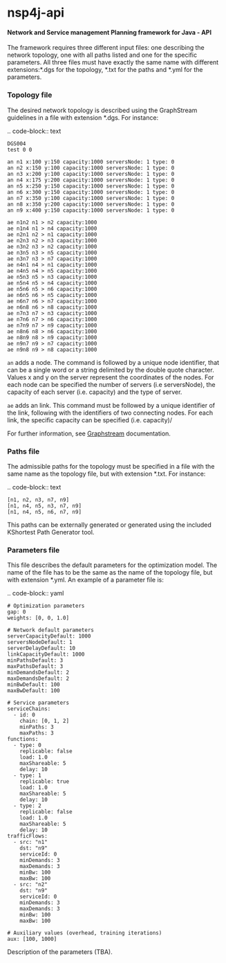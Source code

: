 # nsp4j-api

#### Network and Service management Planning framework for Java - API

The framework requires three different input files: one describing the network topology, one with all paths listed and one for the specific parameters. All three files must have exactly the same name with different extensions:\*.dgs for the topology, \*.txt for the paths and \*.yml for the parameters.

### Topology file

The desired network topology is described using the GraphStream guidelines in a file with extension \*.dgs. For instance:

.. code-block:: text

	DGS004
	test 0 0

    an n1 x:100 y:150 capacity:1000 serversNode: 1 type: 0
    an n2 x:150 y:100 capacity:1000 serversNode: 1 type: 0
    an n3 x:200 y:100 capacity:1000 serversNode: 1 type: 0
    an n4 x:175 y:200 capacity:1000 serversNode: 1 type: 0
    an n5 x:250 y:150 capacity:1000 serversNode: 1 type: 0
    an n6 x:300 y:150 capacity:1000 serversNode: 1 type: 0
    an n7 x:350 y:100 capacity:1000 serversNode: 1 type: 0
    an n8 x:350 y:200 capacity:1000 serversNode: 1 type: 0
    an n9 x:400 y:150 capacity:1000 serversNode: 1 type: 0

    ae n1n2 n1 > n2 capacity:1000
    ae n1n4 n1 > n4 capacity:1000
    ae n2n1 n2 > n1 capacity:1000
    ae n2n3 n2 > n3 capacity:1000
    ae n3n2 n3 > n2 capacity:1000
    ae n3n5 n3 > n5 capacity:1000
    ae n3n7 n3 > n7 capacity:1000
    ae n4n1 n4 > n1 capacity:1000
    ae n4n5 n4 > n5 capacity:1000
    ae n5n3 n5 > n3 capacity:1000
    ae n5n4 n5 > n4 capacity:1000
    ae n5n6 n5 > n6 capacity:1000
    ae n6n5 n6 > n5 capacity:1000
    ae n6n7 n6 > n7 capacity:1000
    ae n6n8 n6 > n8 capacity:1000
    ae n7n3 n7 > n3 capacity:1000
    ae n7n6 n7 > n6 capacity:1000
    ae n7n9 n7 > n9 capacity:1000
    ae n8n6 n8 > n6 capacity:1000
    ae n8n9 n8 > n9 capacity:1000
    ae n9n7 n9 > n7 capacity:1000
    ae n9n8 n9 > n8 capacity:1000


``an`` adds a node. The command is followed by a unique node identifier, that can be a single word or a string delimited by the double quote character. Values x and y on the server represent the coordinates of the nodes. For each node can be specified the number of servers (i.e serversNode), the capacity of each server (i.e. capacity) and the type of server.

``ae`` adds an link. This command must be followed by a unique identifier of the link, following with the identifiers of two connecting nodes. For each link, the specific capacity can be specified (i.e. capacity)/

For further information, see [Graphstream](http://graphstream-project.org/doc/Advanced-Concepts/The-DGS-File-Format/) documentation.


### Paths file

The admissible paths for the topology must be specified in a file with the same name as the topology file, but with extension \*.txt. For instance:

.. code-block:: text

	[n1, n2, n3, n7, n9]
	[n1, n4, n5, n3, n7, n9]
	[n1, n4, n5, n6, n7, n9]

This paths can be externally generated or generated using the included KShortest Path Generator tool.

### Parameters file

This file describes the default parameters for the optimization model. The name of the file has to be the same as the name of the topology file, but with extension \*.yml. An example of a parameter file is:


.. code-block:: yaml

    # Optimization parameters
    gap: 0
    weights: [0, 0, 1.0]

    # Network default parameters
    serverCapacityDefault: 1000
    serversNodeDefault: 1
    serverDelayDefault: 10
    linkCapacityDefault: 1000
    minPathsDefault: 3
    maxPathsDefault: 3
    minDemandsDefault: 2
    maxDemandsDefault: 2
    minBwDefault: 100
    maxBwDefault: 100

    # Service parameters
    serviceChains:
      - id: 0
        chain: [0, 1, 2]
        minPaths: 3
        maxPaths: 3
    functions:
      - type: 0
        replicable: false
        load: 1.0
        maxShareable: 5
        delay: 10
      - type: 1
        replicable: true
        load: 1.0
        maxShareable: 5
        delay: 10
      - type: 2
        replicable: false
        load: 1.0
        maxShareable: 5
        delay: 10
    trafficFlows:
      - src: "n1"
        dst: "n9"
        serviceId: 0
        minDemands: 3
        maxDemands: 3
        minBw: 100
        maxBw: 100
      - src: "n2"
        dst: "n9"
        serviceId: 0
        minDemands: 3
        maxDemands: 3
        minBw: 100
        maxBw: 100

    # Auxiliary values (overhead, training iterations)
    aux: [100, 1000]

Description of the parameters (TBA).